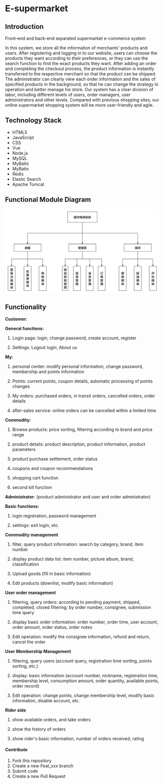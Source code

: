 # E-supermarket

## Introduction
Front-end and back-end separated supermarket e-commerce system

In this system, we store all the information of merchants' products and users. After registering and logging in to our website, users can choose the products they want according to their preferences, or they can use the search function to find the exact products they want. After adding an order and completing the checkout process, the product information is instantly transferred to the respective merchant so that the product can be shipped. The administrator can clearly view each order information and the sales of specified products in the background, so that he can change the strategy in operation and better manage his store. Our system has a clear division of labor, including different levels of users, order managers, user administrators and other levels. Compared with previous shopping sites, our online supermarket shopping system will be more user-friendly and agile.

## Technology Stack

- HTML5
- JavaScript
- CSS
- Vue
- Node.js
- MySQL
- MyBatis
- MyBatis
- Redis
- Elastic Search
- Apache Tomcat

## Functional Module Diagram

![functional module diagram](structure.png)



## Functionality

**Customer:**

**General functions:**

1. Login page: login, change password, create account, register

2. Settings: Logout login, About us

**My:**

1. personal center: modify personal information, change password, membership and points information

2. Points: current points, coupon details, automatic processing of points changes

3. My orders: purchased orders, in transit orders, cancelled orders, order details

4. after-sales service: online orders can be cancelled within a limited time

**Commodity:**

1. Browse products: price sorting, filtering according to brand and price range

2. product details: product description, product information, product parameters

3. product purchase settlement, order status

4. coupons and coupon recommendations

5. shopping cart function

6. second kill function

**Administrator**: (product administrator and user and order administrator)

**Basic functions:**

1. login registration, password management

2. settings: exit login, etc.

**Commodity management**

1. filter, query product information: search by category, brand, item number 

2. display product data list: item number, picture album, brand, classification

3. Upload goods (fill in basic information)

4. Edit products (downlist, modify basic information)

**User order management**

1. filtering, query orders: according to pending payment, shipped, completed, closed filtering; by order number, consignee, submission time query

2. display basic order information: order number, order time, user account, order amount, order status, order notes

3. Edit operation: modify the consignee information, refund and return, cancel the order

**User Membership Management**

1. filtering, query users (account query, registration time sorting, points sorting, etc.)

2. display: basic information (account number, nickname, registration time, membership level, consumption amount, order quantity, available points, order record)

3. Edit operation: change points, change membership level, modify basic information, disable account, etc.

**Rider side**

1. show available orders, and take orders

2. show the history of orders

3. show rider's basic information, number of orders received, rating

#### Contribute

1. Fork this repository
2. Create a new Feat_xxx branch
3. Submit code
4. Create a new Pull Request

